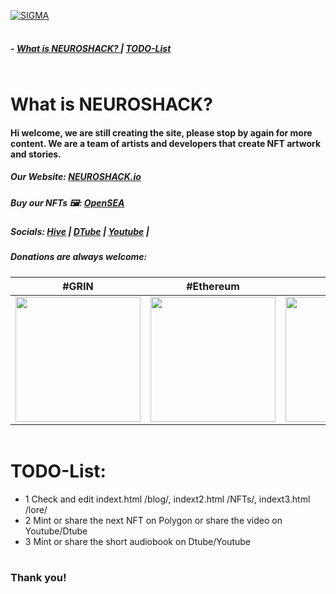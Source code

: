 <a > <img width ='100%'  height ='2px' src ='https://upload.wikimedia.org/wikipedia/commons/b/bf/GradientPurpleBlue.png'> 

[![SIGMA](https://raw.githubusercontent.com/dtrieb123/neuroshack/main/neuroshacklogo.gif)](https://neuroshack.io) 



<a > <img width ='100%'  height ='2px' src ='https://upload.wikimedia.org/wikipedia/commons/b/bf/GradientPurpleBlue.png'> 

<a name="home"></a>
##### - [  What is NEUROSHACK? ](#neuro) | [TODO-List](#todo) 

<a > <img width ='100%'  height ='2px' src ='https://upload.wikimedia.org/wikipedia/commons/b/bf/GradientPurpleBlue.png'> 



<a name="neuro"></a>
#  What is NEUROSHACK?

#### Hi welcome, we are still creating the site, please stop by again for more content. We are a team of artists and developers that create NFT artwork and stories. 

##### Our Website: [NEUROSHACK.io](https://neuroshack.io)

##### Buy our NFTs 🖼️: [OpenSEA](https://opensea.io/Neuroshack) 

##### Socials: [Hive](https://hive.blog/) | [DTube](https://dtube.com/) | [Youtube](https://www.youtube.com/) |

##### Donations are always welcome:

| #GRIN | #Ethereum |  #BitCoin |
| --- |  --- | --- |
| <a> <img width ='200px'   src ='https://raw.githubusercontent.com/dtrieb123/neuroshack/main/grin.png'>  | <a> <img width ='200px'   src ='https://raw.githubusercontent.com/dtrieb123/neuroshack/main/ETH.png'>  | <a> <img width ='200px'   src ='https://raw.githubusercontent.com/dtrieb123/neuroshack/main/qrbtc.png'>  | 


<a > <img width ='100%'  height ='2px' src ='https://upload.wikimedia.org/wikipedia/commons/b/bf/GradientPurpleBlue.png'> 
<a name="todo"></a>
# TODO-List:
 - 1 Check and edit indext.html /blog/, indext2.html /NFTs/, indext3.html /lore/
 - 2 Mint or share the next NFT on Polygon or share the video on Youtube/Dtube
 - 3 Mint or share the short audiobook on Dtube/Youtube
 
<a> <img width ='100%'  height ='2px' src ='https://upload.wikimedia.org/wikipedia/commons/b/bf/GradientPurpleBlue.png'> </a>

### Thank you!


